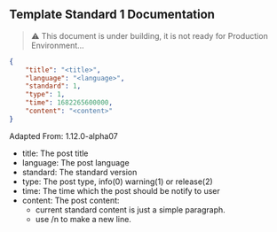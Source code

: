 ## Template Standard 1 Documentation

> ⚠️ This document is under building, it is not ready for Production Environment...

```json
{
    "title": "<title>",
    "language": "<language>",
    "standard": 1,
    "type": 1,
    "time": 1682265600000,
    "content": "<content>"
}
```

Adapted From: 1.12.0-alpha07

- title: The post title
- language: The post language
- standard: The standard version
- type: The post type, info(0) warning(1) or release(2)
- time: The time which the post should be notify to user
- content: The post content:
    - current standard content is just a simple paragraph.
    - use /n to make a new line.

